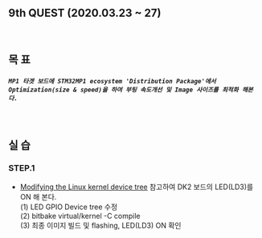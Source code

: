 ## 9th QUEST (2020.03.23 ~ 27)
<br/>

## 목 표
##### `MP1 타겟 보드에 STM32MP1 ecosystem 'Distribution Package'에서 Optimization(size & speed)을 하여 부팅 속도개선 및 Image 사이즈를 최적화 해본다.`
<br/>

## 실 습
### STEP.1
+ [Modifying the Linux kernel device tree](https://wiki.st.com/stm32mpu/wiki/How_to_cross-compile_with_the_Distribution_Package#Modifying_the_Linux_kernel_device_tree) 참고하여 DK2 보드의 LED(LD3)를 ON 해 본다.<br/>
  (1) LED GPIO Device tree 수정<br/>
  (2) bitbake virtual/kernel -C compile<br/>
  (3) 최종 이미지 빌드 및 flashing, LED(LD3) ON 확인<br/>
